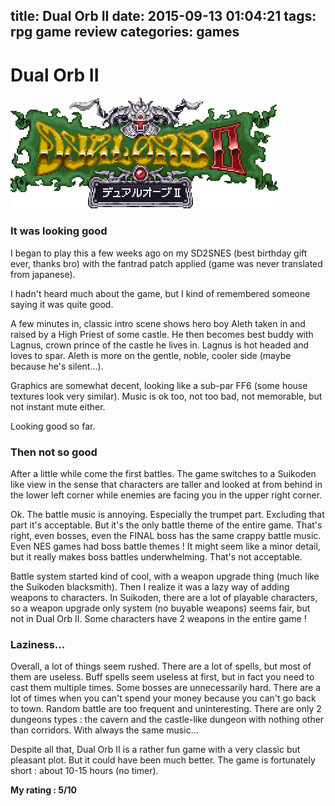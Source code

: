 title: Dual Orb II
date: 2015-09-13 01:04:21
tags: rpg game review
categories: games
---

# Dual Orb II

![Dual Orb II cover image](../images/dualorblogo.gif "Dual Orb II")

### It was looking good

I began to play this a few weeks ago on my SD2SNES (best birthday gift ever, thanks bro) with the fantrad patch applied (game was never translated from japanese).

I hadn't heard much about the game, but I kind of remembered someone saying it was quite good.

A few minutes in, classic intro scene shows hero boy Aleth taken in and raised by a High Priest of some castle. He then becomes best buddy with Lagnus, crown prince of the castle he lives in.
Lagnus is hot headed and loves to spar. Aleth is more on the gentle, noble, cooler side (maybe because he's silent...).

Graphics are somewhat decent, looking like a sub-par FF6 (some house textures look very similar).
Music is ok too, not too bad, not memorable, but not instant mute either.

Looking good so far.

### Then not so good

After a little while come the first battles. The game switches to a Suikoden like view in the sense that characters are taller and looked at from behind in the lower left corner while enemies are facing you in the upper right corner.

Ok. The battle music is annoying. Especially the trumpet part. Excluding that part it's acceptable.
But it's the only battle theme of the entire game. That's right, even bosses, even the FINAL boss has the same crappy battle music. Even NES games had boss battle themes ! It might seem like a minor detail, but it really makes boss battles underwhelming. That's not acceptable.

Battle system started kind of cool, with a weapon upgrade thing (much like the Suikoden blacksmith). Then I realize it was a lazy way of adding weapons to characters. In Suikoden, there are a lot of playable characters, so a weapon upgrade only system (no buyable weapons) seems fair, but not in Dual Orb II. Some characters have 2 weapons in the entire game !

### Laziness...

Overall, a lot of things seem rushed. There are a lot of spells, but most of them are useless. Buff spells seem useless at first, but in fact you need to cast them multiple times. Some bosses are unnecessarily hard.
There are a lot of times when you can't spend your money because you can't go back to town.
Random battle are too frequent and uninteresting. There are only 2 dungeons types : the cavern and the castle-like dungeon with nothing other than corridors. With always the same music...

Despite all that, Dual Orb II is a rather fun game with a very classic but pleasant plot. But it could have been much better. The game is fortunately short : about 10-15 hours (no timer).

**My rating : 5/10**
